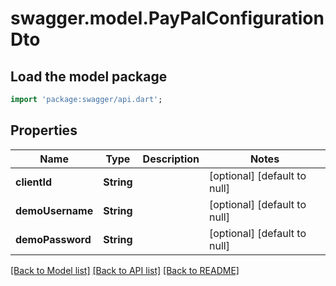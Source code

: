 # swagger.model.PayPalConfigurationDto

## Load the model package
```dart
import 'package:swagger/api.dart';
```

## Properties
Name | Type | Description | Notes
------------ | ------------- | ------------- | -------------
**clientId** | **String** |  | [optional] [default to null]
**demoUsername** | **String** |  | [optional] [default to null]
**demoPassword** | **String** |  | [optional] [default to null]

[[Back to Model list]](../README.md#documentation-for-models) [[Back to API list]](../README.md#documentation-for-api-endpoints) [[Back to README]](../README.md)


